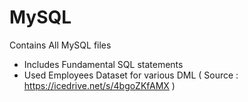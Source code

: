 # MySQL
 Contains All MySQL files

 - Includes Fundamental SQL statements
 - Used Employees Dataset for various DML ( Source : https://icedrive.net/s/4bgoZKfAMX ) 
